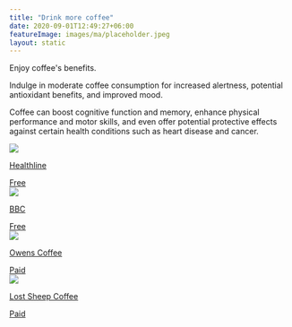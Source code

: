 ```yaml
---
title: "Drink more coffee"
date: 2020-09-01T12:49:27+06:00
featureImage: images/ma/placeholder.jpeg
layout: static
---
```


Enjoy coffee's benefits.

Indulge in moderate coffee consumption for increased alertness, potential antioxidant benefits, and improved mood.

Coffee can boost cognitive function and memory, enhance physical performance and motor skills, and even offer potential protective effects against certain health conditions such as heart disease and cancer.

<a class="ma-link" href="https://www.healthline.com/nutrition/top-evidence-based-health-benefits-of-coffee"><div class="ma-card ma-card-Health"><div class="ma-icon"><img src ="/images/Icon-check - health - opacity.svg"/></div><div class="ma-name"><p>Healthline</p></div><div class="ma-paid-text"><span>Free</span></div></div></a><a class="ma-link" href="https://www.bbc.co.uk/programmes/m0017kc7"><div class="ma-card ma-card-Health"><div class="ma-icon"><img src ="/images/Icon-check - health - opacity.svg"/></div><div class="ma-name"><p>BBC</p></div><div class="ma-paid-text"><span>Free</span></div></div></a><a class="ma-link" href="https://www.awin1.com/cread.php?awinmid=56003&awinaffid=1198638&ued=https%3A%2F%2Fowenscoffee.com%2F"><div class="ma-card ma-card-Health"><div class="ma-icon"><img src ="/images/Icon-pound - health - opacity.svg"/></div><div class="ma-name"><p>Owens Coffee</p></div><div class="ma-paid-text"><span>Paid</span></div></div></a><a class="ma-link" href="https://www.awin1.com/cread.php?awinmid=56641&awinaffid=1198638&ued=https%3A%2F%2Fwww.lostsheepcoffee.com%2F"><div class="ma-card ma-card-Health"><div class="ma-icon"><img src ="/images/Icon-pound - health - opacity.svg"/></div><div class="ma-name"><p>Lost Sheep Coffee</p></div><div class="ma-paid-text"><span>Paid</span></div></div></a>  

<br/><br/>






